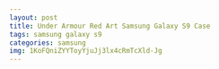 ```yaml
---
layout: post
title: Under Armour Red Art Samsung Galaxy S9 Case
tags: samsung galaxy s9
categories: samsung
img: 1KoFQniZYYToyYjuJj3lx4cRmTcXld-Jg
---
```


